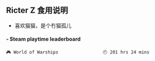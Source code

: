 ## Ricter Z 食用说明
- 喜欢猫猫，是个冇猫孤儿

<!-- steam-box start -->
#### - Steam playtime leaderboard
```text
🎮 World of Warships                 🕘 201 hrs 24 mins
```
<!-- Powered by https://github.com/YouEclipse/steam-box . -->
<!-- steam-box end -->
